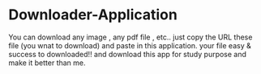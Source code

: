 # Downloader-Application
You can download any image , any pdf file , etc.. just copy the URL these file (you wnat to download)  and paste in this application. your file easy &amp; success to downloaded!! and download this app for study purpose and make it better than me.
